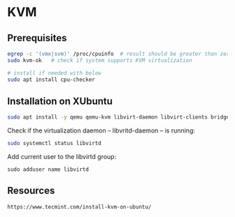 # KVM 
## Prerequisites
```bash
egrep -c '(vmx|svm)' /proc/cpuinfo  # result should be greater than zero
sudo kvm-ok   # check if system supports KVM virtualization

# install if needed with below
sudo apt install cpu-checker
```
## Installation on XUbuntu
```bash
sudo apt install -y qemu qemu-kvm libvirt-daemon libvirt-clients bridge-utils
```
Check if the virtualization daemon – libvritd-daemon – is running:
```bash
sudo systemctl status libvirtd
```
Add current user to the libvirtd group:
```
sudo adduser name libvirtd
```

## Resources
```html
https://www.tecmint.com/install-kvm-on-ubuntu/
```
